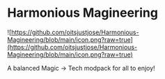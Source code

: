 # Harmonious Magineering

![https://github.com/oitsjustjose/Harmonious-Magineering/blob/main/icon.png?raw=true](https://github.com/oitsjustjose/Harmonious-Magineering/blob/main/icon.png?raw=true)

A balanced Magic -> Tech modpack for all to enjoy!
